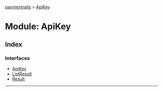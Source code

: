 [paymentrails](../README.md) > [ApiKey](../modules/apikey.md)



# Module: ApiKey

## Index

### Interfaces

* [ApiKey](../interfaces/apikey.apikey-1.md)
* [ListResult](../interfaces/apikey.listresult.md)
* [Result](../interfaces/apikey.result.md)



---
